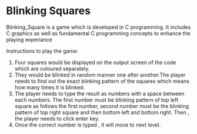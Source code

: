 # Blinking Squares

Blinking_Square is a game which is developed in C programming. It includes C graphics as well as fundamental C programming concepts to enhance the playing experiance

Instructions to play the game:

1. Four squares would be displayed on the output screen of the code which are coloured separately.
2. They would be blinked in random manner one after another.The player needs to find out the exact blinking pattern of the squares which means how many times it is blinked.
3. The player needs to type the result as numbers with a space between each numbers. The first number must be blinking pattern of top left square as follows the first number,        second number must be the blinking pattern of top right square and then bottom left and bottom right. Then , the player needs to click enter key.
4. Once the correct number is typed , it will move to next level. 
